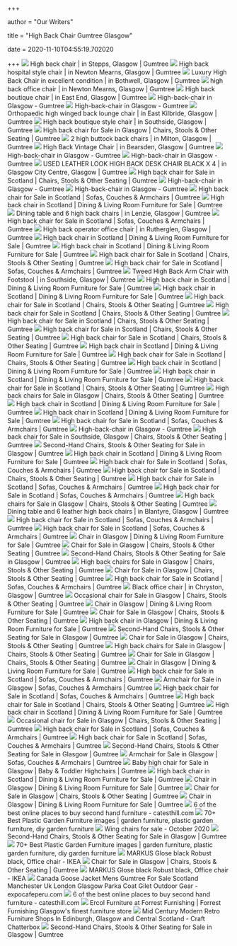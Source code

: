 +++
        
author = "Our Writers"
        
title = "High Back Chair Gumtree Glasgow"
        
date = 2020-11-10T04:55:19.702020
        
+++
[ ![](https://i.ebayimg.com/00/s/MTAyNFg3Njg=/z/SjoAAOSwgJdffzUs/$_86.JPG)](https://i.ebayimg.com/00/s/MTAyNFg3Njg=/z/SjoAAOSwgJdffzUs/$_86.JPG) High back chair | in Stepps, Glasgow | Gumtree
[ ![](https://i.ebayimg.com/00/s/MTAyNFg3Njg=/z/MuUAAOSwAyNfe4Yq/$_86.JPG)](https://i.ebayimg.com/00/s/MTAyNFg3Njg=/z/MuUAAOSwAyNfe4Yq/$_86.JPG) High back hospital style chair | in Newton Mearns, Glasgow | Gumtree
[ ![](https://i.ebayimg.com/00/s/MTAyNFg3Njg=/z/4CAAAOSwV4xfkVQP/$_86.JPG)](https://i.ebayimg.com/00/s/MTAyNFg3Njg=/z/4CAAAOSwV4xfkVQP/$_86.JPG) Luxury High Back Chair in excellent condition | in Bothwell, Glasgow |  Gumtree
[ ![](https://i.ebayimg.com/00/s/MTAyNFg3Njg=/z/n90AAOSwQd9fis4H/$_86.JPG)](https://i.ebayimg.com/00/s/MTAyNFg3Njg=/z/n90AAOSwQd9fis4H/$_86.JPG) high back office chair | in Newton Mearns, Glasgow | Gumtree
[ ![](https://i.ebayimg.com/00/s/ODAwWDM4Nw==/z/AugAAOSwG-dfiqM1/$_86.PNG)](https://i.ebayimg.com/00/s/ODAwWDM4Nw==/z/AugAAOSwG-dfiqM1/$_86.PNG) High back boutique chair | in East End, Glasgow | Gumtree
[ ![](https://i.ebayimg.com/00/s/MTAyNFg3Njg=/z/hE8AAOSwS15foGLn/$_99.JPG)](https://i.ebayimg.com/00/s/MTAyNFg3Njg=/z/hE8AAOSwS15foGLn/$_99.JPG) High-back-chair in Glasgow - Gumtree
[ ![](https://i.ebayimg.com/00/s/MTAyNFg3MTk=/z/VZEAAOSw-6JfkEBr/$_99.JPG)](https://i.ebayimg.com/00/s/MTAyNFg3MTk=/z/VZEAAOSw-6JfkEBr/$_99.JPG) High-back-chair in Glasgow - Gumtree
[ ![](https://i.ebayimg.com/00/s/MTAyNFg3Njg=/z/arwAAOSwKz5eRG33/$_86.JPG)](https://i.ebayimg.com/00/s/MTAyNFg3Njg=/z/arwAAOSwKz5eRG33/$_86.JPG) Orthopaedic high winged back lounge chair | in East Kilbride, Glasgow |  Gumtree
[ ![](https://i.ebayimg.com/00/s/ODAwWDYwMA==/z/txgAAOSwLTJfjv0h/$_86.PNG)](https://i.ebayimg.com/00/s/ODAwWDYwMA==/z/txgAAOSwLTJfjv0h/$_86.PNG) High back boutique style chair | in Southside, Glasgow | Gumtree
[ ![](https://i.ebayimg.com/00/s/NzY1WDEwMjQ=/z/HFAAAOSwkgtfm-0-/$_99.JPG)](https://i.ebayimg.com/00/s/NzY1WDEwMjQ=/z/HFAAAOSwkgtfm-0-/$_99.JPG) High back chair for Sale in Glasgow | Chairs, Stools & Other Seating |  Gumtree
[ ![](https://i.ebayimg.com/00/s/MTAyNFg3Njg=/z/1VAAAOSwoQZfDv36/$_86.JPG)](https://i.ebayimg.com/00/s/MTAyNFg3Njg=/z/1VAAAOSwoQZfDv36/$_86.JPG) 2 high buttock back chairs | in Milton, Glasgow | Gumtree
[ ![](https://i.ebayimg.com/00/s/MTAyNFgxMDI0/z/~XIAAOSwcjdfeZTN/$_86.JPG)](https://i.ebayimg.com/00/s/MTAyNFgxMDI0/z/~XIAAOSwcjdfeZTN/$_86.JPG) High Back Vintage Chair | in Bearsden, Glasgow | Gumtree
[ ![](https://i.ebayimg.com/00/s/NDgwWDY0MA==/z/NnEAAOSw0dVfnwtP/$_99.JPG)](https://i.ebayimg.com/00/s/NDgwWDY0MA==/z/NnEAAOSw0dVfnwtP/$_99.JPG) High-back-chair in Glasgow - Gumtree
[ ![](https://i.ebayimg.com/00/s/NzY4WDEwMjQ=/z/hWQAAOSwcbpfnwdV/$_99.JPG)](https://i.ebayimg.com/00/s/NzY4WDEwMjQ=/z/hWQAAOSwcbpfnwdV/$_99.JPG) High-back-chair in Glasgow - Gumtree
[ ![](https://i.ebayimg.com/00/s/MTAyNFg3Njg=/z/-BkAAOSwClFfkVl9/$_86.JPG)](https://i.ebayimg.com/00/s/MTAyNFg3Njg=/z/-BkAAOSwClFfkVl9/$_86.JPG) USED LEATHER LOOK HIGH BACK DESK CHAIR BLACK X 4 | in Glasgow City Centre,  Glasgow | Gumtree
[ ![](https://i.ebayimg.com/00/s/NzY1WDEwMjQ=/z/V~QAAOSw9BBfpmNl/$_99.JPG)](https://i.ebayimg.com/00/s/NzY1WDEwMjQ=/z/V~QAAOSw9BBfpmNl/$_99.JPG) High back chair for Sale in Scotland | Chairs, Stools & Other Seating |  Gumtree
[ ![](https://i.ebayimg.com/00/s/ODAwWDYwMA==/z/YGcAAOSwimRfkC8p/$_118.PNG)](https://i.ebayimg.com/00/s/ODAwWDYwMA==/z/YGcAAOSwimRfkC8p/$_118.PNG) High-back-chair in Glasgow - Gumtree
[ ![](https://i.ebayimg.com/00/s/MTAyNFg3Njg=/z/t44AAOSwdipfgd-~/$_99.JPG)](https://i.ebayimg.com/00/s/MTAyNFg3Njg=/z/t44AAOSwdipfgd-~/$_99.JPG) High-back-chair in Glasgow - Gumtree
[ ![](https://i.ebayimg.com/00/s/MTAyNFg3Njg=/z/IigAAOSweFJfOq1m/$_99.JPG)](https://i.ebayimg.com/00/s/MTAyNFg3Njg=/z/IigAAOSweFJfOq1m/$_99.JPG) High back chair for Sale in Scotland | Sofas, Couches & Armchairs | Gumtree
[ ![](https://i.ebayimg.com/00/s/MTAyNFg1ODQ=/z/b8EAAOSwNrpfZ0Ra/$_99.JPG)](https://i.ebayimg.com/00/s/MTAyNFg1ODQ=/z/b8EAAOSwNrpfZ0Ra/$_99.JPG) High back chair in Scotland | Dining & Living Room Furniture for Sale |  Gumtree
[ ![](https://i.ebayimg.com/00/s/MTAyNFg3Njg=/z/PTkAAOSwlsNfd26X/$_86.JPG)](https://i.ebayimg.com/00/s/MTAyNFg3Njg=/z/PTkAAOSwlsNfd26X/$_86.JPG) Dining table and 6 high back chairs | in Lenzie, Glasgow | Gumtree
[ ![](https://i.ebayimg.com/00/s/MTAyNFg3Njg=/z/BAYAAOSwylVfF0g9/$_99.JPG)](https://i.ebayimg.com/00/s/MTAyNFg3Njg=/z/BAYAAOSwylVfF0g9/$_99.JPG) High back chair for Sale in Scotland | Sofas, Couches & Armchairs | Gumtree
[ ![](https://i.ebayimg.com/00/s/MTAyNFg3Njg=/z/OxQAAOSwvNhdbQIN/$_86.JPG)](https://i.ebayimg.com/00/s/MTAyNFg3Njg=/z/OxQAAOSwvNhdbQIN/$_86.JPG) High back operator office chair | in Rutherglen, Glasgow | Gumtree
[ ![](https://i.ebayimg.com/00/s/ODAwWDYwMA==/z/dhEAAOSwfaZfQmZx/$_118.PNG)](https://i.ebayimg.com/00/s/ODAwWDYwMA==/z/dhEAAOSwfaZfQmZx/$_118.PNG) High back chair in Scotland | Dining & Living Room Furniture for Sale |  Gumtree
[ ![](https://i.ebayimg.com/00/s/MTAyNFg3Njg=/z/zCAAAOSwKpBfcbiP/$_99.JPG)](https://i.ebayimg.com/00/s/MTAyNFg3Njg=/z/zCAAAOSwKpBfcbiP/$_99.JPG) High back chair in Scotland | Dining & Living Room Furniture for Sale |  Gumtree
[ ![](https://i.ebayimg.com/00/s/MTAyNFg3Njg=/z/iKEAAOSw5Jdfp6yS/$_99.JPG)](https://i.ebayimg.com/00/s/MTAyNFg3Njg=/z/iKEAAOSw5Jdfp6yS/$_99.JPG) High back chair for Sale in Scotland | Chairs, Stools & Other Seating |  Gumtree
[ ![](https://i.ebayimg.com/00/s/MTAyNFg3NjQ=/z/hOQAAOSwMYRfPQgh/$_99.JPG)](https://i.ebayimg.com/00/s/MTAyNFg3NjQ=/z/hOQAAOSwMYRfPQgh/$_99.JPG) High back chair for Sale in Scotland | Sofas, Couches & Armchairs | Gumtree
[ ![](https://i.ebayimg.com/00/s/MTAyNFg0NzI=/z/8PQAAOSwyjdfOTYn/$_86.JPG)](https://i.ebayimg.com/00/s/MTAyNFg0NzI=/z/8PQAAOSwyjdfOTYn/$_86.JPG) Tweed High Back Arm Chair with Footstool | in Southside, Glasgow | Gumtree
[ ![](https://i.ebayimg.com/00/s/ODAwWDYwMA==/z/tBAAAOSwhfZe7Pc-/$_118.PNG)](https://i.ebayimg.com/00/s/ODAwWDYwMA==/z/tBAAAOSwhfZe7Pc-/$_118.PNG) High back chair in Scotland | Dining & Living Room Furniture for Sale |  Gumtree
[ ![](https://i.ebayimg.com/00/s/ODAwWDYwMA==/z/Y5cAAOSwADZfbHlS/$_118.PNG)](https://i.ebayimg.com/00/s/ODAwWDYwMA==/z/Y5cAAOSwADZfbHlS/$_118.PNG) High back chair in Scotland | Dining & Living Room Furniture for Sale |  Gumtree
[ ![](https://i.ebayimg.com/00/s/MTAyNFg3Njg=/z/UKUAAOSwNHxfkrnu/$_99.JPG)](https://i.ebayimg.com/00/s/MTAyNFg3Njg=/z/UKUAAOSwNHxfkrnu/$_99.JPG) High back chair for Sale in Scotland | Chairs, Stools & Other Seating |  Gumtree
[ ![](https://i.ebayimg.com/00/s/MTAwMFgxMDAw/z/G~QAAOSwkDVfH-k4/$_99.JPG)](https://i.ebayimg.com/00/s/MTAwMFgxMDAw/z/G~QAAOSwkDVfH-k4/$_99.JPG) High back chair for Sale in Scotland | Chairs, Stools & Other Seating |  Gumtree
[ ![](https://i.ebayimg.com/00/s/NTYzWDc1MA==/z/Oq8AAOSwA-9fZ6QI/$_99.JPG)](https://i.ebayimg.com/00/s/NTYzWDc1MA==/z/Oq8AAOSwA-9fZ6QI/$_99.JPG) High back chair for Sale in Scotland | Chairs, Stools & Other Seating |  Gumtree
[ ![](https://i.ebayimg.com/00/s/MTAyNFg3Njg=/z/Q54AAOSw6nNedFm4/$_99.JPG)](https://i.ebayimg.com/00/s/MTAyNFg3Njg=/z/Q54AAOSw6nNedFm4/$_99.JPG) High back chair for Sale in Scotland | Chairs, Stools & Other Seating |  Gumtree
[ ![](https://i.ebayimg.com/00/s/ODAwWDYwMA==/z/FLcAAOSw4qBfiymE/$_118.PNG)](https://i.ebayimg.com/00/s/ODAwWDYwMA==/z/FLcAAOSw4qBfiymE/$_118.PNG) High back chair for Sale in Scotland | Chairs, Stools & Other Seating |  Gumtree
[ ![](https://i.ebayimg.com/00/s/MTAyNFg2MzQ=/z/LucAAOSwDNxfaFzi/$_99.JPG)](https://i.ebayimg.com/00/s/MTAyNFg2MzQ=/z/LucAAOSwDNxfaFzi/$_99.JPG) High back chair in Scotland | Dining & Living Room Furniture for Sale |  Gumtree
[ ![](https://i.ebayimg.com/00/s/MTAyNFg3Njg=/z/TRIAAOSwQrpfoyvB/$_99.JPG)](https://i.ebayimg.com/00/s/MTAyNFg3Njg=/z/TRIAAOSwQrpfoyvB/$_99.JPG) High back chair for Sale in Scotland | Chairs, Stools & Other Seating |  Gumtree
[ ![](https://i.ebayimg.com/00/s/NzY4WDEwMjQ=/z/63MAAOSwlJlfYSTi/$_99.JPG)](https://i.ebayimg.com/00/s/NzY4WDEwMjQ=/z/63MAAOSwlJlfYSTi/$_99.JPG) High back chair in Scotland | Dining & Living Room Furniture for Sale |  Gumtree
[ ![](https://i.ebayimg.com/00/s/NzY4WDEwMjQ=/z/1S4AAOSwRJhfcvwf/$_99.JPG)](https://i.ebayimg.com/00/s/NzY4WDEwMjQ=/z/1S4AAOSwRJhfcvwf/$_99.JPG) High back chair in Scotland | Dining & Living Room Furniture for Sale |  Gumtree
[ ![](https://i.ebayimg.com/00/s/ODAwWDYwMA==/z/wjIAAOSwk-pfqII-/$_118.PNG)](https://i.ebayimg.com/00/s/ODAwWDYwMA==/z/wjIAAOSwk-pfqII-/$_118.PNG) High back chair for Sale in Scotland | Chairs, Stools & Other Seating |  Gumtree
[ ![](https://i.ebayimg.com/00/s/MTAyNFg3Njg=/z/RSoAAOSw3mReRGOi/$_99.JPG)](https://i.ebayimg.com/00/s/MTAyNFg3Njg=/z/RSoAAOSw3mReRGOi/$_99.JPG) High back chairs for Sale in Glasgow | Chairs, Stools & Other Seating |  Gumtree
[ ![](https://i.ebayimg.com/00/s/MTAyNFg3Njg=/z/tzwAAOSwLsFfZgJ1/$_99.JPG)](https://i.ebayimg.com/00/s/MTAyNFg3Njg=/z/tzwAAOSwLsFfZgJ1/$_99.JPG) High back chair in Scotland | Dining & Living Room Furniture for Sale |  Gumtree
[ ![](https://i.ebayimg.com/00/s/NzY4WDEwMjQ=/z/MHsAAOSwwUlfclAy/$_99.JPG)](https://i.ebayimg.com/00/s/NzY4WDEwMjQ=/z/MHsAAOSwwUlfclAy/$_99.JPG) High back chair in Scotland | Dining & Living Room Furniture for Sale |  Gumtree
[ ![](https://i.ebayimg.com/00/s/MTAyNFg3Njg=/z/JgsAAOSw~k5fN~Js/$_99.JPG)](https://i.ebayimg.com/00/s/MTAyNFg3Njg=/z/JgsAAOSw~k5fN~Js/$_99.JPG) High back chair for Sale in Scotland | Sofas, Couches & Armchairs | Gumtree
[ ![](https://i.ebayimg.com/00/s/MTAyNFg3Njg=/z/8hMAAOSw789fiurx/$_99.JPG)](https://i.ebayimg.com/00/s/MTAyNFg3Njg=/z/8hMAAOSw789fiurx/$_99.JPG) High-back-chair in Glasgow - Gumtree
[ ![](https://i.ebayimg.com/00/s/NTc2WDEwMjQ=/z/7QUAAOSwLNtfEfui/$_99.JPG)](https://i.ebayimg.com/00/s/NTc2WDEwMjQ=/z/7QUAAOSwLNtfEfui/$_99.JPG) High back chair for Sale in Southside, Glasgow | Chairs, Stools & Other  Seating | Gumtree
[ ![](https://i.ebayimg.com/00/s/NzY4WDEwMjQ=/z/VpcAAOSwK~NfpZjY/$_99.JPG)](https://i.ebayimg.com/00/s/NzY4WDEwMjQ=/z/VpcAAOSwK~NfpZjY/$_99.JPG) Second-Hand Chairs, Stools & Other Seating for Sale in Glasgow | Gumtree
[ ![](https://i.ebayimg.com/00/s/NzY4WDEwMjQ=/z/kpEAAOSw1u5fX4Lo/$_99.JPG)](https://i.ebayimg.com/00/s/NzY4WDEwMjQ=/z/kpEAAOSw1u5fX4Lo/$_99.JPG) High back chair in Scotland | Dining & Living Room Furniture for Sale |  Gumtree
[ ![](https://i.ebayimg.com/00/s/NzY4WDEwMjQ=/z/XJcAAOSwOsBfNa6f/$_99.JPG)](https://i.ebayimg.com/00/s/NzY4WDEwMjQ=/z/XJcAAOSwOsBfNa6f/$_99.JPG) High back chair for Sale in Scotland | Sofas, Couches & Armchairs | Gumtree
[ ![](https://i.ebayimg.com/00/s/MTAyNFg2Njk=/z/O7YAAOSwtrxfiqEU/$_99.JPG)](https://i.ebayimg.com/00/s/MTAyNFg2Njk=/z/O7YAAOSwtrxfiqEU/$_99.JPG) High back chair for Sale in Scotland | Chairs, Stools & Other Seating |  Gumtree
[ ![](https://i.ebayimg.com/00/s/NzY4WDEwMjQ=/z/Ii8AAOSwo2FfOqbW/$_99.JPG)](https://i.ebayimg.com/00/s/NzY4WDEwMjQ=/z/Ii8AAOSwo2FfOqbW/$_99.JPG) High back chair for Sale in Scotland | Sofas, Couches & Armchairs | Gumtree
[ ![](https://i.ebayimg.com/00/s/MTAyNFg3Njg=/z/z3sAAOSwMVRfIp-N/$_99.JPG)](https://i.ebayimg.com/00/s/MTAyNFg3Njg=/z/z3sAAOSwMVRfIp-N/$_99.JPG) High back chair for Sale in Scotland | Sofas, Couches & Armchairs | Gumtree
[ ![](https://i.ebayimg.com/00/s/ODAwWDYwMA==/z/fCQAAOSws65eQCsw/$_118.PNG)](https://i.ebayimg.com/00/s/ODAwWDYwMA==/z/fCQAAOSws65eQCsw/$_118.PNG) High back chairs for Sale in Glasgow | Chairs, Stools & Other Seating |  Gumtree
[ ![](https://i.ebayimg.com/00/s/MTAyNFg3Njg=/z/cZIAAOSwjbpfdy~O/$_86.JPG)](https://i.ebayimg.com/00/s/MTAyNFg3Njg=/z/cZIAAOSwjbpfdy~O/$_86.JPG) Dining table and 6 leather high back chairs | in Blantyre, Glasgow | Gumtree
[ ![](https://i.ebayimg.com/00/s/NzY4WDEwMjQ=/z/ts0AAOSwF~9fKPmh/$_99.JPG)](https://i.ebayimg.com/00/s/NzY4WDEwMjQ=/z/ts0AAOSwF~9fKPmh/$_99.JPG) High back chair for Sale in Scotland | Sofas, Couches & Armchairs | Gumtree
[ ![](https://i.ebayimg.com/00/s/MTAyNFg3Njg=/z/N4EAAOSwP5FfOOGK/$_99.JPG)](https://i.ebayimg.com/00/s/MTAyNFg3Njg=/z/N4EAAOSwP5FfOOGK/$_99.JPG) High back chair for Sale in Scotland | Sofas, Couches & Armchairs | Gumtree
[ ![](https://i.ebayimg.com/00/s/MTAyNFg3Njg=/z/u7AAAOSwmyZffen1/$_99.JPG)](https://i.ebayimg.com/00/s/MTAyNFg3Njg=/z/u7AAAOSwmyZffen1/$_99.JPG) Chair in Glasgow | Dining & Living Room Furniture for Sale | Gumtree
[ ![](https://i.ebayimg.com/00/s/MTAyNFg3Njg=/z/okIAAOSwRuVfp-j4/$_99.JPG)](https://i.ebayimg.com/00/s/MTAyNFg3Njg=/z/okIAAOSwRuVfp-j4/$_99.JPG) Chair for Sale in Glasgow | Chairs, Stools & Other Seating | Gumtree
[ ![](https://i.ebayimg.com/00/s/ODAwWDYwMA==/z/160AAOSwrrVfkell/$_118.PNG)](https://i.ebayimg.com/00/s/ODAwWDYwMA==/z/160AAOSwrrVfkell/$_118.PNG) Second-Hand Chairs, Stools & Other Seating for Sale in Glasgow | Gumtree
[ ![](https://i.ebayimg.com/00/s/MTAyNFgxMDI0/z/Vu8AAOSwzsleOUjm/$_99.JPG)](https://i.ebayimg.com/00/s/MTAyNFgxMDI0/z/Vu8AAOSwzsleOUjm/$_99.JPG) High back chairs for Sale in Glasgow | Chairs, Stools & Other Seating |  Gumtree
[ ![](https://i.ebayimg.com/00/s/MTAyNFg3Njg=/z/MVUAAOSwvG9fqCNv/$_99.JPG)](https://i.ebayimg.com/00/s/MTAyNFg3Njg=/z/MVUAAOSwvG9fqCNv/$_99.JPG) Chair for Sale in Glasgow | Chairs, Stools & Other Seating | Gumtree
[ ![](https://i.ebayimg.com/00/s/MTAyNFg2MTI=/z/i~8AAOSwfYpfJCgn/$_99.JPG)](https://i.ebayimg.com/00/s/MTAyNFg2MTI=/z/i~8AAOSwfYpfJCgn/$_99.JPG) High back chair for Sale in Scotland | Sofas, Couches & Armchairs | Gumtree
[ ![](https://i.ebayimg.com/00/s/MTAyNFg3Njg=/z/G3gAAOSww-ZfnEV4/$_86.JPG)](https://i.ebayimg.com/00/s/MTAyNFg3Njg=/z/G3gAAOSww-ZfnEV4/$_86.JPG) Black office chair | in Chryston, Glasgow | Gumtree
[ ![](https://i.ebayimg.com/00/s/MTAyNFg3Njg=/z/1TcAAOSwnFJfp7pS/$_99.JPG)](https://i.ebayimg.com/00/s/MTAyNFg3Njg=/z/1TcAAOSwnFJfp7pS/$_99.JPG) Occasional chair for Sale in Glasgow | Chairs, Stools & Other Seating |  Gumtree
[ ![](https://i.ebayimg.com/00/s/NzY4WDEwMjQ=/z/5AcAAOSw8FVfp7PZ/$_99.JPG)](https://i.ebayimg.com/00/s/NzY4WDEwMjQ=/z/5AcAAOSw8FVfp7PZ/$_99.JPG) Chair in Glasgow | Dining & Living Room Furniture for Sale | Gumtree
[ ![](https://i.ebayimg.com/00/s/MTAyNFg3Njg=/z/y~sAAOSwyFBfoA-i/$_99.JPG)](https://i.ebayimg.com/00/s/MTAyNFg3Njg=/z/y~sAAOSwyFBfoA-i/$_99.JPG) Chair for Sale in Glasgow | Chairs, Stools & Other Seating | Gumtree
[ ![](https://i.ebayimg.com/00/s/MTAyNFg3Njg=/z/5hMAAOSwcF5fhDOS/$_99.JPG)](https://i.ebayimg.com/00/s/MTAyNFg3Njg=/z/5hMAAOSwcF5fhDOS/$_99.JPG) High back chair in Glasgow | Dining & Living Room Furniture for Sale |  Gumtree
[ ![](https://i.ebayimg.com/00/s/ODAwWDUzMQ==/z/eKkAAOSwbtNfqJyx/$_118.PNG)](https://i.ebayimg.com/00/s/ODAwWDUzMQ==/z/eKkAAOSwbtNfqJyx/$_118.PNG) Second-Hand Chairs, Stools & Other Seating for Sale in Glasgow | Gumtree
[ ![](https://i.ebayimg.com/00/s/MTAyNFg3Njg=/z/aMcAAOSwpd9fqAVX/$_99.JPG)](https://i.ebayimg.com/00/s/MTAyNFg3Njg=/z/aMcAAOSwpd9fqAVX/$_99.JPG) Chair for Sale in Glasgow | Chairs, Stools & Other Seating | Gumtree
[ ![](https://i.ebayimg.com/00/s/MTAyNFg3Njg=/z/HWMAAOSwIHpeQAQ5/$_99.JPG)](https://i.ebayimg.com/00/s/MTAyNFg3Njg=/z/HWMAAOSwIHpeQAQ5/$_99.JPG) High back chairs for Sale in Glasgow | Chairs, Stools & Other Seating |  Gumtree
[ ![](https://i.ebayimg.com/00/s/ODAwWDYwMA==/z/NdoAAOSw7AhfqBR2/$_118.PNG)](https://i.ebayimg.com/00/s/ODAwWDYwMA==/z/NdoAAOSw7AhfqBR2/$_118.PNG) Chair for Sale in Glasgow | Chairs, Stools & Other Seating | Gumtree
[ ![](https://i.ebayimg.com/00/s/MTAyNFg3Njg=/z/uEMAAOSw3eFfdNdz/$_99.JPG)](https://i.ebayimg.com/00/s/MTAyNFg3Njg=/z/uEMAAOSw3eFfdNdz/$_99.JPG) Chair in Glasgow | Dining & Living Room Furniture for Sale | Gumtree
[ ![](https://i.ebayimg.com/00/s/MTAyNFg3Njg=/z/sLMAAOSwmIBfIp~j/$_99.JPG)](https://i.ebayimg.com/00/s/MTAyNFg3Njg=/z/sLMAAOSwmIBfIp~j/$_99.JPG) High back chair for Sale in Scotland | Sofas, Couches & Armchairs | Gumtree
[ ![](https://i.ebayimg.com/00/s/NzEzWDgwMA==/z/EksAAOSwnclfpSdk/$_118.PNG)](https://i.ebayimg.com/00/s/NzEzWDgwMA==/z/EksAAOSwnclfpSdk/$_118.PNG) Armchair for Sale in Glasgow | Sofas, Couches & Armchairs | Gumtree
[ ![](https://i.ebayimg.com/00/s/MTAyNFg3Njg=/z/XqQAAOSwQrNfNmxT/$_99.JPG)](https://i.ebayimg.com/00/s/MTAyNFg3Njg=/z/XqQAAOSwQrNfNmxT/$_99.JPG) High back chair for Sale in Scotland | Sofas, Couches & Armchairs | Gumtree
[ ![](https://i.ebayimg.com/00/s/MTAyNFg3Njg=/z/80cAAOSw~51fKbQn/$_99.JPG)](https://i.ebayimg.com/00/s/MTAyNFg3Njg=/z/80cAAOSw~51fKbQn/$_99.JPG) High back chair for Sale in Scotland | Chairs, Stools & Other Seating |  Gumtree
[ ![](https://i.ebayimg.com/00/s/MTAyNFg1NzY=/z/s6cAAOSwDEtaHVrc/$_99.JPG)](https://i.ebayimg.com/00/s/MTAyNFg1NzY=/z/s6cAAOSwDEtaHVrc/$_99.JPG) High back chair in Scotland | Dining & Living Room Furniture for Sale |  Gumtree
[ ![](https://i.ebayimg.com/00/s/MTAyNFg1NzY=/z/KSkAAOSwyFBfoU2S/$_99.JPG)](https://i.ebayimg.com/00/s/MTAyNFg1NzY=/z/KSkAAOSwyFBfoU2S/$_99.JPG) Occasional chair for Sale in Glasgow | Chairs, Stools & Other Seating |  Gumtree
[ ![](https://i.ebayimg.com/00/s/OTk0WDc0MA==/z/CuIAAOSwpaFfOPjg/$_99.JPG)](https://i.ebayimg.com/00/s/OTk0WDc0MA==/z/CuIAAOSwpaFfOPjg/$_99.JPG) High back chair for Sale in Scotland | Sofas, Couches & Armchairs | Gumtree
[ ![](https://i.ebayimg.com/00/s/MTAyNFg3Njg=/z/cOUAAOSw8LlfNrgO/$_99.JPG)](https://i.ebayimg.com/00/s/MTAyNFg3Njg=/z/cOUAAOSw8LlfNrgO/$_99.JPG) High back chair for Sale in Scotland | Sofas, Couches & Armchairs | Gumtree
[ ![](https://i.ebayimg.com/00/s/MTAyNFgxMDI0/z/b4MAAOSwsKxfqQto/$_99.JPG)](https://i.ebayimg.com/00/s/MTAyNFgxMDI0/z/b4MAAOSwsKxfqQto/$_99.JPG) Second-Hand Chairs, Stools & Other Seating for Sale in Glasgow | Gumtree
[ ![](https://i.ebayimg.com/00/s/ODAwWDYwNA==/z/k8UAAOSwYX9fppQI/$_118.PNG)](https://i.ebayimg.com/00/s/ODAwWDYwNA==/z/k8UAAOSwYX9fppQI/$_118.PNG) Armchair for Sale in Glasgow | Sofas, Couches & Armchairs | Gumtree
[ ![](https://i.ebayimg.com/00/s/ODAwWDYwMA==/z/8EcAAOSw2dlfhfDX/$_118.PNG)](https://i.ebayimg.com/00/s/ODAwWDYwMA==/z/8EcAAOSw2dlfhfDX/$_118.PNG) Baby high chair for Sale in Glasgow | Baby & Toddler Highchairs | Gumtree
[ ![](https://i.ebayimg.com/00/s/NzY4WDEwMjQ=/z/VQ0AAOSwsKlfcbsd/$_99.JPG)](https://i.ebayimg.com/00/s/NzY4WDEwMjQ=/z/VQ0AAOSwsKlfcbsd/$_99.JPG) High back chair in Scotland | Dining & Living Room Furniture for Sale |  Gumtree
[ ![](https://i.ebayimg.com/00/s/NzY4WDEwMjQ=/z/mdsAAOSwgY1fpW2V/$_99.JPG)](https://i.ebayimg.com/00/s/NzY4WDEwMjQ=/z/mdsAAOSwgY1fpW2V/$_99.JPG) Chair in Glasgow | Dining & Living Room Furniture for Sale | Gumtree
[ ![](https://i.ebayimg.com/00/s/ODAwWDYwMA==/z/eTsAAOSwjXtfp-vp/$_118.PNG)](https://i.ebayimg.com/00/s/ODAwWDYwMA==/z/eTsAAOSwjXtfp-vp/$_118.PNG) Chair for Sale in Glasgow | Chairs, Stools & Other Seating | Gumtree
[ ![](https://i.ebayimg.com/00/s/MTAyNFg3Njg=/z/PtgAAOSw0S1fdNte/$_99.JPG)](https://i.ebayimg.com/00/s/MTAyNFg3Njg=/z/PtgAAOSw0S1fdNte/$_99.JPG) Chair in Glasgow | Dining & Living Room Furniture for Sale | Gumtree
[ ![](https://i0.wp.com/catesthill.com/wp-content/uploads/2019/03/FullSizeRender-105.jpg?resize=900%2C1200)](https://i0.wp.com/catesthill.com/wp-content/uploads/2019/03/FullSizeRender-105.jpg?resize=900%2C1200) 6 of the best online places to buy second hand furniture - catesthill.com
[ ![](https://i.pinimg.com/236x/ca/9a/a3/ca9aa3477a719ef29e8e43a61ec5a8dd.jpg)](https://i.pinimg.com/236x/ca/9a/a3/ca9aa3477a719ef29e8e43a61ec5a8dd.jpg) 70+ Best Plastic Garden Furniture images | garden furniture, plastic garden  furniture, diy garden furniture
[ ![](https://rubrikkukd.blob.core.windows.net/ukimages/fbe3a0e1-e884-3a09-f34b-a9671e660fff-2020-10-05-01-43-19-0-h.jpg)](https://rubrikkukd.blob.core.windows.net/ukimages/fbe3a0e1-e884-3a09-f34b-a9671e660fff-2020-10-05-01-43-19-0-h.jpg) Wing chairs for sale - October 2020
[ ![](https://i.ebayimg.com/00/s/MTAyNFg3Njg=/z/Wl4AAOSwk-pfqT4q/$_99.JPG)](https://i.ebayimg.com/00/s/MTAyNFg3Njg=/z/Wl4AAOSwk-pfqT4q/$_99.JPG) Second-Hand Chairs, Stools & Other Seating for Sale in Glasgow | Gumtree
[ ![](https://i.pinimg.com/236x/83/7b/2b/837b2b505138de1913763e6de42e6ac5.jpg)](https://i.pinimg.com/236x/83/7b/2b/837b2b505138de1913763e6de42e6ac5.jpg) 70+ Best Plastic Garden Furniture images | garden furniture, plastic garden  furniture, diy garden furniture
[ ![](https://www.ikea.com/gb/en/images/products/markus-office-chair-glose-black__0399787_PE563859_S5.JPG)](https://www.ikea.com/gb/en/images/products/markus-office-chair-glose-black__0399787_PE563859_S5.JPG) MARKUS Glose black Robust black, Office chair - IKEA
[ ![](https://i.ebayimg.com/00/s/MTAyNFg1NzY=/z/ZZ8AAOSwwO9fqBiJ/$_99.JPG)](https://i.ebayimg.com/00/s/MTAyNFg1NzY=/z/ZZ8AAOSwwO9fqBiJ/$_99.JPG) Chair for Sale in Glasgow | Chairs, Stools & Other Seating | Gumtree
[ ![](https://www.ikea.com/gb/en/images/products/markus-office-chair-glose-black__0853969_PE563352_S5.JPG)](https://www.ikea.com/gb/en/images/products/markus-office-chair-glose-black__0853969_PE563352_S5.JPG) MARKUS Glose black Robust black, Office chair - IKEA
[ ![](https://www.expocafeperu.com/w/2020/08/canada-goose-jacket-mens-gumtree-for-sale-scotland-manchester-uk-london-glasgow-parka-coat-gilet.JPG)](https://www.expocafeperu.com/w/2020/08/canada-goose-jacket-mens-gumtree-for-sale-scotland-manchester-uk-london-glasgow-parka-coat-gilet.JPG) Canada Goose Jacket Mens Gumtree For Sale Scotland Manchester Uk London  Glasgow Parka Coat Gilet Outdoor Gear - expocafeperu.com
[ ![](https://i0.wp.com/catesthill.com/wp-content/uploads/2019/02/FullSizeRender-6-copy-2.jpg?resize=900%2C1200)](https://i0.wp.com/catesthill.com/wp-content/uploads/2019/02/FullSizeRender-6-copy-2.jpg?resize=900%2C1200) 6 of the best online places to buy second hand furniture - catesthill.com
[ ![](https://www.forrestfurnishing.co.uk/images/ercol_enna_chair.jpg)](https://www.forrestfurnishing.co.uk/images/ercol_enna_chair.jpg) Ercol Furniture at Forrest Furnishing | Forrest Furnishing Glasgow's finest  furniture store
[ ![](https://www.craftchatterbox.com/uploads/6/0/6/2/60622147/2017-06-24-13-39-27_orig.jpg)](https://www.craftchatterbox.com/uploads/6/0/6/2/60622147/2017-06-24-13-39-27_orig.jpg) Mid Century Modern Retro Furniture Shops In Edinburgh, Glasgow and Central  Scotland - Craft Chatterbox
[ ![](https://i.ebayimg.com/00/s/NzY4WDEwMjQ=/z/mgQAAOSwRwFfftpM/$_99.JPG)](https://i.ebayimg.com/00/s/NzY4WDEwMjQ=/z/mgQAAOSwRwFfftpM/$_99.JPG) Second-Hand Chairs, Stools & Other Seating for Sale in Glasgow | Gumtree
